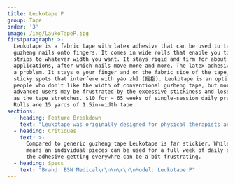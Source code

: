 ```yaml
---
title: Leukotape P
group: Tape
order: '3'
image: /img/LaukoTapeP.jpg
firstparagraph: >-
  Leukotape is a fabric tape with latex adhesive that can be used to tape
  guzheng nails onto fingers. It comes in wide rolls that enable you to cut
  strips to whatever width you want. It stays rigid and firm for about 6
  applications, after which nails move more and more. The latex adhesive can be
  a problem. It stays o your finger and on the fabric side of the tape, creating
  sticky spots that interfere with yáo zhǐ (摇指). Leukotape is an option for
  people who don't like the width of conventional guzheng tape, but more
  advanced users may be frustrated by the excessive stickiness and loss of rigor
  as the tape stretches. $10 for ~ 65 weeks of single-session daily practice.
  Rolls are 15 yards of 1.5in-width tape.
sections:
  - heading: Feature Breakdown
    text: "Leukotape was originally designed for physical therapists and sports medicine professionals to add support and apply corrective pressure to different parts of the body. As such it is tremendously strong, somewhat flexible, and adheres well at first. The branding company, BSN Medical, produces a family of products, however this specific tape, Leukotape P, is no longer advertised.\r\n\n\r\n\nMy teacher recommended it to me over generic guzheng nail tape or other narrower rolls of medical tape. She suggested it could be reused more times than other tapes and was therefore a cheaper option. Whether or not it actually is depends on your usage pattern and preferences.\r\n\n\n\nLeukotape typically comes in a width of 1.5 inches and lengths of 15 yards (3.8cm x 13.7m). Individual strips must be cut to size. Cutting the strips took time I often forgot to set aside. I found 3-0.5\" strips at 4\" lengths felt about right. Strips ended up with different widths, often with frayed edges that spread adhesive around my fingers. The adhesive can be difficult to clean off both nails and fingers.\r\n\n\r\n\nA $10 roll lasts ~65 weeks, or one year and 2.5 months. I've been using the tape for over a year and still have a good deal left. That 65 week estimate comes from: Six fingers, lengths of 4\", applied once daily for 1 hour every day, 7 days a week.\r\n\n\r\n\nIn Summary: It's certainly an option but comes with some downsides."
  - heading: Critiques
    text: >-
      Compared to generic guzheng tape Leukotape is far stickier. While this
      means an individual pieces can be used for a full week of daily practices,
      the adhesive getting everywhre can be a bit frustrating.
  - heading: Specs
    text: "Brand: BSN Medical\r\n\n\r\n\nModel: Leukotape P"
---
```


